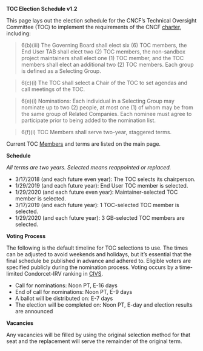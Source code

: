 **TOC Election Schedule v1.2**

This page lays out the election schedule for the CNCF’s Technical Oversight Committee (TOC) to implement the requirements of the CNCF [charter](https://github.com/cncf/foundation/blob/master/charter.md), including:

>6(b)(iii) The Governing Board shall elect six (6) TOC members, the End User TAB shall elect two (2) TOC members, the non-sandbox project maintainers shall elect one (1) TOC member, and the TOC members shall elect an additional two (2) TOC members. Each group is defined as a Selecting Group.

>6(c)(i) The TOC shall select a Chair of the TOC to set agendas and call meetings of the TOC.

>6(e)(i) Nominations: Each individual in a Selecting Group may nominate up to two (2) people, at most one (1) of whom may be from the same group of Related Companies. Each nominee must agree to participate prior to being added to the nomination list.

>6(f)(i) TOC Members shall serve two-year, staggered terms.

Current TOC [Members](https://github.com/cncf/toc#members) and terms are listed on the main page.

**Schedule**

*All terms are two years. Selected means reappointed or replaced.*

* 3/17/2018 (and each future even year): The TOC selects its chairperson.
* 1/29/2019 (and each future year): End User TOC member is selected.
* 1/29/2020 (and each future even year): Maintainer-selected TOC member is selected.
* 3/17/2019 (and each future year): 1 TOC-selected TOC member is selected.
* 1/29/2020 (and each future year): 3 GB-selected TOC members are selected.

**Voting Process**

The following is the default timeline for TOC selections to use. The times can be adjusted to avoid weekends and holidays, but it’s essential that the final schedule be published in advance and adhered to. Eligible voters are specified publicly during the nomination process. Voting occurs by a time-limited Condorcet-IRV ranking in [CIVS](http://civs.cs.cornell.edu/).

* Call for nominations: Noon PT, E-16 days
* End of call for nominations: Noon PT, E-9 days
* A ballot will be distributed on: E-7 days
* The election will be completed on: Noon PT, E-day and election results are announced

**Vacancies**

Any vacancies will be filled by using the original selection method for that seat and the replacement will serve the remainder of the original term.
